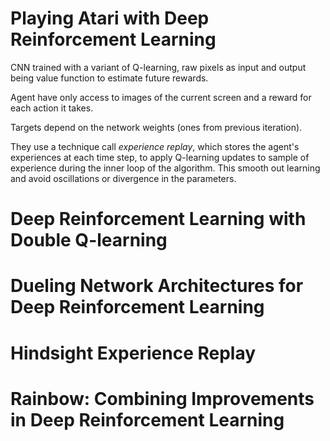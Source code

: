 # Playing Atari with Deep Reinforcement Learning

CNN trained with a variant of Q-learning, raw pixels as input and output being value function to estimate future rewards.

Agent have only access to images of the current screen and a reward for each action it takes.

Targets depend on the network weights (ones from previous iteration).

They use a technique call _experience replay_, which stores the agent's experiences at each time step, to apply Q-learning updates to sample of experience during the inner loop of the algorithm. This smooth out learning and avoid oscillations or divergence in the parameters.

# Deep Reinforcement Learning with Double Q-learning

# Dueling Network Architectures for Deep Reinforcement Learning

# Hindsight Experience Replay

# Rainbow: Combining Improvements in Deep Reinforcement Learning
